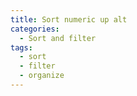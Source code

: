 ```yaml
---
title: Sort numeric up alt
categories:
  - Sort and filter
tags:
  - sort
  - filter
  - organize
---
```

